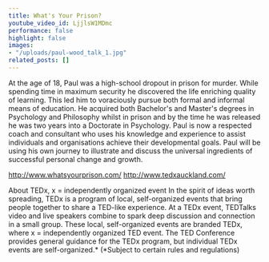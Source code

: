 ```yaml
---
title: What's Your Prison?
youtube_video_id: LjjlsW1MDmc
performance: false
highlight: false
images:
- "/uploads/paul-wood_talk_1.jpg"
related_posts: []
---
```


At the age of 18, Paul was a high-school dropout in prison for murder. While spending time in maximum security he discovered the life enriching quality of learning. This led him to voraciously pursue both formal and informal means of education.  He acquired both Bachelor's and Master's degrees in Psychology and Philosophy whilst in prison and by the time he was released he was two years into a Doctorate in Psychology. Paul is now a respected coach and consultant who uses his knowledge and experience to assist individuals and organisations achieve their developmental goals. Paul will be using his own journey to illustrate and discuss the universal ingredients of successful personal change and growth.

http://www.whatsyourprison.com/
http://www.tedxauckland.com/

About TEDx, x = independently organized event
In the spirit of ideas worth spreading, TEDx is a program of local, self-organized events that bring people together to share a TED-like experience. At a TEDx event, TEDTalks video and live speakers combine to spark deep discussion and connection in a small group. These local, self-organized events are branded TEDx, where x = independently organized TED event. The TED Conference provides general guidance for the TEDx program, but individual TEDx events are self-organized.* (*Subject to certain rules and regulations)
